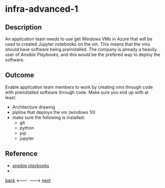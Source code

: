 # infra-advanced-1

## Description

An application team needs to use get Windows VMs in Azure that will be used to created Jupyter notebooks on the vm. This means that the vms should have software being preinstalled. The company is already a heavily user of *Ansible Playbooks*, and this would be the prefered way to deploy the software.

## Outcome

Enable application team members to work by creating vms through code with preinstalled software through code. Make sure you end up with at least:
  
- Architecture drawing
- pipline that deploys the vm (windows 10)
- make sure the following is installed:
  - git
  - python
  - pip
  - jupyter

## Reference

- [ansible playbooks](https://docs.ansible.com/ansible/latest/user_guide/playbooks_intro.html#playbook-syntax)
- 

[back](../Infrastructure.md) <--- ---> [next](./infra-advanced-2.md)